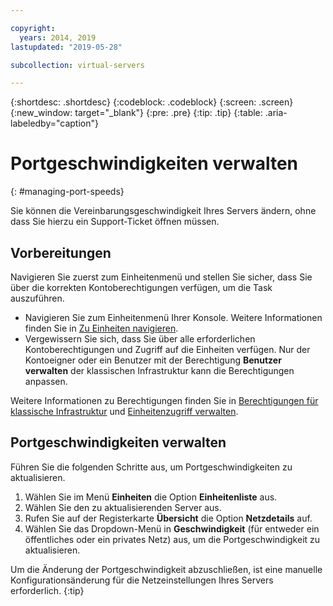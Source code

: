 ```yaml
---

copyright:
  years: 2014, 2019
lastupdated: "2019-05-28"

subcollection: virtual-servers

---
```


{:shortdesc: .shortdesc}
{:codeblock: .codeblock}
{:screen: .screen}
{:new_window: target="_blank"}
{:pre: .pre}
{:tip: .tip}
{:table: .aria-labeledby="caption"}

# Portgeschwindigkeiten verwalten
{: #managing-port-speeds}

Sie können die Vereinbarungsgeschwindigkeit Ihres Servers ändern, ohne dass Sie hierzu ein Support-Ticket öffnen müssen.

## Vorbereitungen
Navigieren Sie zuerst zum Einheitenmenü und stellen Sie sicher, dass Sie über die korrekten Kontoberechtigungen verfügen, um die Task auszuführen. 

* Navigieren Sie zum Einheitenmenü Ihrer Konsole. Weitere Informationen finden Sie in [Zu Einheiten navigieren](/docs/vsi?topic=virtual-servers-navigating-devices).
* Vergewissern Sie sich, dass Sie über alle erforderlichen Kontoberechtigungen und Zugriff auf die Einheiten verfügen. Nur der Kontoeigner oder ein Benutzer mit der Berechtigung **Benutzer verwalten** der klassischen Infrastruktur kann die Berechtigungen anpassen. 

Weitere Informationen zu Berechtigungen finden Sie in [Berechtigungen für klassische Infrastruktur](/docs/iam?topic=iam-infrapermission#infrapermission) und [Einheitenzugriff verwalten](/docs/vsi?topic=virtual-servers-managing-device-access).

## Portgeschwindigkeiten verwalten
Führen Sie die folgenden Schritte aus, um Portgeschwindigkeiten zu aktualisieren.

1. Wählen Sie im Menü **Einheiten** die Option **Einheitenliste** aus.
3. Wählen Sie den zu aktualisierenden Server aus.
4. Rufen Sie auf der Registerkarte **Übersicht** die Option **Netzdetails** auf.
5. Wählen Sie das Dropdown-Menü in **Geschwindigkeit** (für entweder ein öffentliches oder ein privates Netz) aus, um die Portgeschwindigkeit zu aktualisieren.

Um die Änderung der Portgeschwindigkeit abzuschließen, ist eine manuelle Konfigurationsänderung für die Netzeinstellungen Ihres Servers erforderlich.
{:tip}
